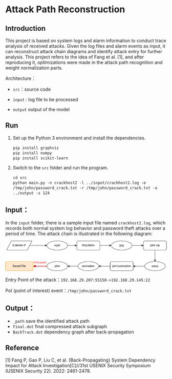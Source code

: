 # Attack Path Reconstruction

## Introduction

This project is based on system logs and alarm information to conduct trace analysis of received attacks. Given the log files and alarm events as input, it can reconstruct attack chain diagrams and identify attack entry for further analysis. This project refers to the idea of Fang et al. [1], and after reproducing it, optimizations were made in the attack path recognition and weight normalization parts.

Architecture：

* `src`：source code

* `input` : log file to be processed

* `output` output of the model

  

## Run

1. Set up the Python 3 environment and install the dependencies.

   ```shell
   pip install graphviz
   pip install numpy
   pip install scikit-learn
   ```

2. Switch to the `src` folder and run the program.
   
   ```shell
   cd src
   python main.py -n crackhost2 -l ../input/crackhost2.log -e /tmp/john/password_crack.txt -r /tmp/john/password_crack.txt -o ../output -s 124
   ```



## Input：

In the `input` folder, there is a sample input file named `crackhost2.log`, which records both normal system log behavior and password theft attacks over a period of time. The attack chain is illustrated in the following diagram:

<img src="./imgs/crackhost2.png" alt="crackhost2" style="zoom:80%;" />

Entry Point of the attack：`192.168.29.207:55150->192.168.29.145:22`

PoI (point of interest) event：`/tmp/john/password_crack.txt`



## Output：

* `_path` save the identified attack path 
* `Final.dot` final compressed attack subgraph
* `BackTrack.dot` dependency graph after back-propagation



## Reference

[1] Fang P, Gao P, Liu C, et al. {Back-Propagating} System Dependency Impact for Attack Investigation[C]//31st USENIX Security Symposium (USENIX Security 22). 2022: 2461-2478.

